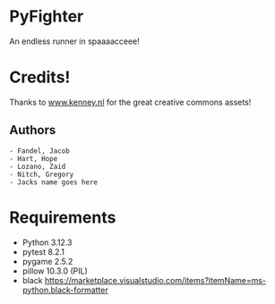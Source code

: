 # PyFighter

An endless runner in spaaaacceee!

# Credits!

Thanks to www.kenney.nl for the great creative commons assets!

## Authors

    - Fandel, Jacob
    - Hart, Hope
    - Lozano, Zaid
    - Nitch, Gregory
    - Jacks name goes here

# Requirements

- Python 3.12.3
- pytest 8.2.1
- pygame 2.5.2
- pillow 10.3.0 (PIL)
- black https://marketplace.visualstudio.com/items?itemName=ms-python.black-formatter